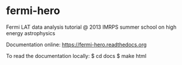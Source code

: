 fermi-hero
==========

Fermi LAT data analysis tutorial @ 2013 IMRPS summer school on high energy astrophysics

Documentation online: https://fermi-hero.readthedocs.org

To read the documentation locally:
	$ cd docs
	$ make html
